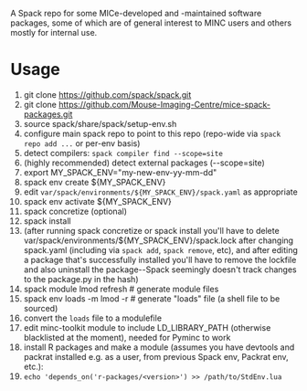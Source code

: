 A Spack repo for some MICe-developed and -maintained software packages, some of which are of general interest to MINC users and others mostly for internal use.

# Usage

1. git clone https://github.com/spack/spack.git
1. git clone https://github.com/Mouse-Imaging-Centre/mice-spack-packages.git
1. source spack/share/spack/setup-env.sh
1. configure main spack repo to point to this repo (repo-wide via `spack repo add ...` or per-env basis)
1. detect compilers: `spack compiler find --scope=site`
1. (highly recommended) detect external packages (--scope=site)
1. export MY_SPACK_ENV="my-new-env-yy-mm-dd"
1. spack env create ${MY_SPACK_ENV}
1. edit `var/spack/environments/${MY_SPACK_ENV}/spack.yaml` as appropriate
1. spack env activate ${MY_SPACK_ENV}
1. spack concretize (optional)
1. spack install
1. (after running spack concretize or spack install you'll have to delete var/spack/environments/${MY_SPACK_ENV}/spack.lock after changing spack.yaml (including via `spack add`, `spack remove`, etc), and after editing a package that's successfully installed you'll have to remove the lockfile and also uninstall the package--Spack seemingly doesn't track changes to the package.py in the hash)
1. spack module lmod refresh  # generate module files
1. spack env loads -m lmod -r  # generate "loads" file (a shell file to be sourced)
1. convert the `loads` file to a modulefile
1. edit minc-toolkit module to include LD_LIBRARY_PATH (otherwise blacklisted at the moment), needed for Pyminc to work
1. install R packages and make a module (assumes you have devtools and packrat installed e.g. as a user, from previous Spack env, Packrat env, etc.):
1. `echo 'depends_on('r-packages/<version>') >> /path/to/StdEnv.lua`

